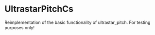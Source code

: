 # UltrastarPitchCs
Reimplementation of the basic functionality of ultrastar_pitch. For testing purposes only!   

